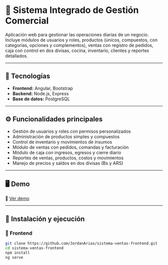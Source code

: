 # 🧾 Sistema Integrado de Gestión Comercial

Aplicación web para gestionar las operaciones diarias de un negocio.  
Incluye módulos de usuarios y roles, productos (únicos, compuestos, con categorías, opciones y complementos), ventas con registro de pedidos, caja con control en dos divisas, cocina, inventario, clientes y reportes detallados.

---

## 🚀 Tecnologías
- **Frontend:** Angular, Bootstrap  
- **Backend:** Node.js, Express  
- **Base de datos:** PostgreSQL  

---

## ⚙️ Funcionalidades principales
- Gestión de usuarios y roles con permisos personalizados  
- Administración de productos simples y compuestos  
- Control de inventario y movimientos de insumos  
- Módulo de ventas con pedidos, comandas y facturación  
- Módulo de caja con ingresos, egresos y cierre diario  
- Reportes de ventas, productos, costos y movimientos  
- Manejo de precios y saldos en dos divisas (Bs y ARS)

---

## 🖥️ Demo
🔗 [Ver demo](https://jordandeveloper.netlify.app/sistema-de-ventas/)

---

## 🧰 Instalación y ejecución

### 🔹 Frontend
```bash
git clone https://github.com/JordanArias/sistema-ventas-frontend.git
cd sistema-ventas-frontend
npm install
ng serve
